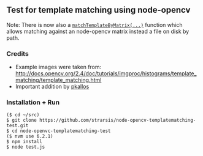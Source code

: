 ## Test for template matching using node-opencv

Note: There is now also a [`matchTemplateByMatrix(...)`](https://github.com/peterbraden/node-opencv/blob/4586b9bd40c75e795a11db6f898a60aa8654354c/CHANGELOG.md#enhancements) function which allows matching against an node-opencv matrix instead a file on disk by path.


### Credits
- Example images were taken from: http://docs.opencv.org/2.4/doc/tutorials/imgproc/histograms/template_matching/template_matching.html
- Important addition by [pkallos](https://github.com/pkallos)


### Installation + Run
````
($ cd ~/src)
$ git clone https://github.com/strarsis/node-opencv-templatematching-test.git
$ cd node-openvc-templatematching-test
($ nvm use 6.2.1)
$ npm install
$ node test.js
````
